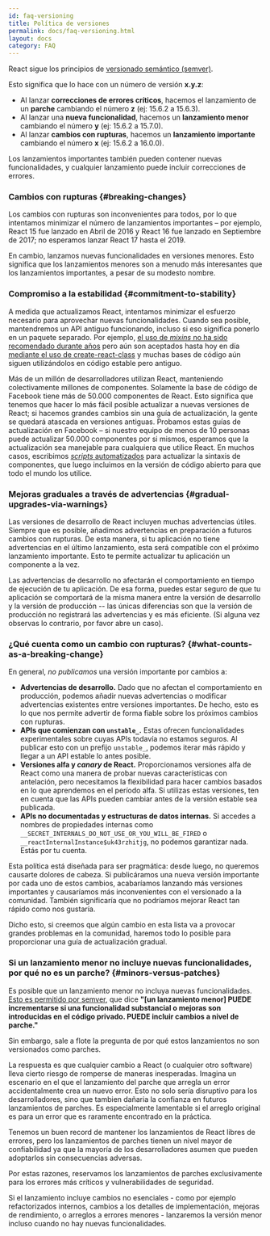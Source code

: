 ```yaml
---
id: faq-versioning
title: Política de versiones
permalink: docs/faq-versioning.html
layout: docs
category: FAQ
---
```


React sigue los principios de [versionado semántico (semver)](https://semver.org/lang/es/).

Esto significa que lo hace con un número de versión **x.y.z**:

* Al lanzar **correcciones de errores críticos**, hacemos el lanzamiento de un **parche** cambiando el número **z** (ej: 15.6.2 a 15.6.3).
* Al lanzar una **nueva funcionalidad**, hacemos un **lanzamiento menor** cambiando el número **y** (ej: 15.6.2 a 15.7.0).
* Al lanzar **cambios con rupturas**, hacemos un **lanzamiento importante** cambiando el número **x** (ej: 15.6.2 a 16.0.0).

Los lanzamientos importantes también pueden contener nuevas funcionalidades, y cualquier lanzamiento puede incluir correcciones de errores.

### Cambios con rupturas {#breaking-changes}

Los cambios con rupturas son inconvenientes para todos, por lo que intentamos minimizar el número de lanzamientos importantes – por ejemplo, React 15 fue lanzado en Abril de 2016 y React 16 fue lanzado en Septiembre de 2017; no esperamos lanzar React 17 hasta el 2019.

En cambio, lanzamos nuevas funcionalidades en versiones menores. Esto significa que los lanzamientos menores son a menudo más interesantes que los lanzamientos importantes, a pesar de su modesto nombre.

### Compromiso a la estabilidad {#commitment-to-stability}

A medida que actualizamos React, intentamos minimizar el esfuerzo necesario para aprovechar nuevas funcionalidades. Cuando sea posible, mantendremos un API antiguo funcionando, incluso si eso significa ponerlo en un paquete separado. Por ejemplo, [el uso de *mixins* no ha sido recomendado durante años](/blog/2016/07/13/mixins-considered-harmful.html) pero aún son aceptados hasta hoy en día [mediante el uso de create-react-class](/docs/react-without-es6.html#mixins) y muchas bases de código aún siguen utilizándolos en código estable pero antiguo.

Más de un millón de desarrolladores utilizan React, manteniendo colectivamente millones de componentes. Solamente la base de código de Facebook tiene más de 50.000 componentes de React. Esto significa que tenemos que hacer lo más fácil posible actualizar a nuevas versiones de React; si hacemos grandes cambios sin una guía de actualización, la gente se quedará atascada en versiones antiguas. Probamos estas guías de actualización en Facebook – si nuestro equipo de menos de 10 personas puede actualizar 50.000 componentes por si mismos, esperamos que la actualización sea manejable para cualquiera que utilice React. En muchos casos, escribimos [*scripts* automatizados](https://github.com/reactjs/react-codemod) para actualizar la sintaxis de componentes, que luego incluimos en la versión de código abierto para que todo el mundo los utilice.

### Mejoras graduales a través de advertencias {#gradual-upgrades-via-warnings}

Las versiones de desarrollo de React incluyen muchas advertencias útiles. Siempre que es posible, añadimos advertencias en preparación a futuros cambios con rupturas. De esta manera, si tu aplicación no tiene advertencias en el último lanzamiento, esta será compatible con el próximo lanzamiento importante. Esto te permite actualizar tu aplicación un componente a la vez.

Las advertencias de desarrollo no afectarán el comportamiento en tiempo de ejecución de tu aplicación. De esa forma, puedes estar seguro de que tu aplicación se comportará de la misma manera entre la versión de desarrollo y la versión de producción -- las únicas diferencias son que la versión de producción no registrará las advertencias y es más eficiente. (Si alguna vez observas lo contrario, por favor abre un caso).

### ¿Qué cuenta como un cambio con rupturas? {#what-counts-as-a-breaking-change}

En general, *no publicamos* una versión importante por cambios a:

* **Advertencias de desarrollo.** Dado que no afectan el comportamiento en producción, podemos añadir nuevas advertencias o modificar advertencias existentes entre versiones importantes. De hecho, esto es lo que nos permite advertir de forma fiable sobre los próximos cambios con rupturas.
* **APIs que comienzan con `unstable_`.** Estas ofrecen funcionalidades experimentales sobre cuyas APIs todavía no estamos seguros. Al publicar esto con un prefijo `unstable_`, podemos iterar más rápido y llegar a un API estable lo antes posible.
* **Versiones alfa y *canary* de React.**  Proporcionamos versiones alfa de React como una manera de probar nuevas características con antelación, pero necesitamos la flexibilidad para hacer cambios basados en lo que aprendemos en el período alfa. Si utilizas estas versiones, ten en cuenta que las APIs pueden cambiar antes de la versión estable sea publicada.
* **APIs no documentadas y estructuras de datos internas.** Si accedes a nombres de propiedades internas como `__SECRET_INTERNALS_DO_NOT_USE_OR_YOU_WILL_BE_FIRED` o `__reactInternalInstance$uk43rzhitjg`, no podemos garantizar nada. Estás por tu cuenta.

Esta política está diseñada para ser pragmática: desde luego, no queremos causarte dolores de cabeza. Si publicáramos una nueva versión importante por cada uno de estos cambios, acabaríamos lanzando más versiones importantes y causaríamos más inconvenientes con el versionado a la comunidad. También significaría que no podríamos mejorar React tan rápido como nos gustaría.

Dicho esto, si creemos que algún cambio en esta lista va a provocar grandes problemas en la comunidad, haremos todo lo posible para proporcionar una guía de actualización gradual.

### Si un lanzamiento menor no incluye nuevas funcionalidades, por qué no es un parche? {#minors-versus-patches}

Es posible que un lanzamiento menor no incluya nuevas funcionalidades. [Esto es permitido por semver](https://semver.org/#spec-item-7), que dice **"[un lanzamiento menor] PUEDE incrementarse si una funcionalidad substancial o mejoras son introducidas en el código privado. PUEDE incluir cambios a nivel de parche."**

Sin embargo, sale a flote la pregunta de por qué estos lanzamientos no son versionados como parches.

La respuesta es que cualquier cambio a React (o cualquier otro software) lleva cierto riesgo de romperse de maneras inesperadas. Imagina un escenario en el que el lanzamiento del parche que arregla un error accidentalmente crea un nuevo error. Esto no solo sería disruptivo para los desarrolladores, sino que tambien dañaria la confianza en futuros lanzamientos de parches. Es especialmente lamentable si el arreglo original es para un error que es raramente encontrado en la práctica.

Tenemos un buen record de mantener los lanzamientos de React libres de errores, pero los lanzamientos de parches tienen un nivel mayor de confiabilidad ya que la mayoría de los desarrolladores asumen que pueden adoptarlos sin consecuencias adversas.

Por estas razones, reservamos los lanzamientos de parches exclusivamente para los errores más críticos y vulnerabilidades de seguridad.

Si el lanzamiento incluye cambios no esenciales - como por ejemplo refactorizados internos, cambios a los detalles de implementación, mejoras de rendimiento, o arreglos a errores menores - lanzaremos la versión menor incluso cuando no hay nuevas funcionalidades.
